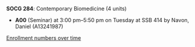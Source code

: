 **SOCG 284**: Contemporary Biomedicine (4 units)

- **A00** (Seminar) at 3:00 pm–5:50 pm on Tuesday at SSB 414 by Navon, Daniel (A13241987)

[Enrollment numbers over time](./SOCG284.tsv)
